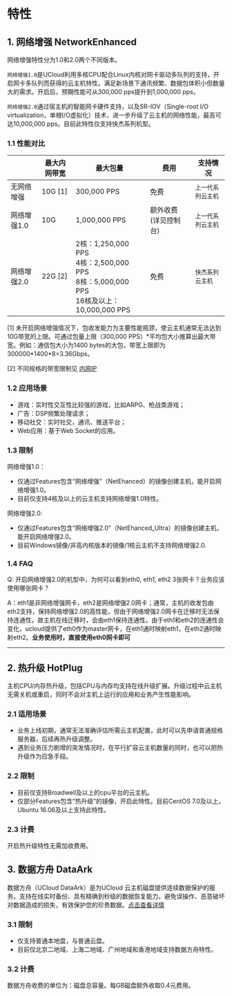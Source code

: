 

# 特性

## 1. 网络增强 NetworkEnhanced

网络增强特性分为1.0和2.0两个不同版本。

`网络增强1.0`是UCloud利用多核CPU配合Linux内核对网卡驱动多队列的支持，开启网卡多队列而获得的云主机特性。满足新场景下通讯频繁、数据包体积小但数量大的需求。开启后，预期性能可从300,000 pps提升到1,000,000 pps。

`网络增强2.0`通过宿主机的智能网卡硬件支持，以及SR-IOV（Single-root I/O virtualization，单根I/O虚拟化）技术，进一步升级了云主机的网络性能，最高可达10,000,000 pps。目前此特性仅支持快杰系列机型。

### 1.1 性能对比

|         | 最大内网带宽    | 最大包量           | 费用           | 支持情况                         |
| ------- | --------- | -------------- | ------------ | ---------------------------- |
| 无网络增强  | 10G \[1\] | 300,000 PPS    | 免费           | `上一代系列云主机`                          |
| 网络增强1.0 | 10G       | 1,000,000 PPS  | 额外收费 (详见控制台) | `上一代系列云主机`             |
| 网络增强2.0 | 22G \[2\]      | 2核：1,250,000 PPS<br> 4核：2,500,000 PPS<br> 8核：5,000,000 PPS<br>16核及以上：10,000,000 PPS | 免费       | `快杰系列云主机` |

\[1\] 未开启网络增强情况下，包收发能力为主要性能瓶颈，使云主机通常无法达到10G带宽的上限。可通过包量上限（300,000 PPS）\*平均包大小推算出最大带宽。例如：通信包大小为1400 bytes的大包，带宽上限即为300000\*1400\*8=3.36Gbps。

\[2\] 不同规格的带宽限制见 [内网IP](uhost/introduction/network/vpc#内网带宽限制)

### 1.2 应用场景

  - 游戏：实时性交互性比较强的游戏，比如ARPG、枪战类游戏；
  - 广告：DSP频繁处理请求；
  - 移动社交：实时社交，通讯、推送平台；
  - Web应用：基于Web Socket的应用。

### 1.3 限制

网络增强1.0：
  - 仅通过Features包含“网络增强”（NetEhanced）的镜像创建主机，能开启网络增强1.0。
  - 目前仅支持4核及以上的云主机支持网络增强1.0特性。


网络增强2.0:
  - 仅通过Features包含“网络增强2.0”（NetEhanced_Ultra）的镜像创建主机，能开启网络增强2.0。
  - 目前Windows镜像/非高内核版本的镜像/1核云主机不支持网络增强2.0.

### 1.4 FAQ

Q: 开启网络增强2.0的机型中，为何可以看到eth0, eth1, eth2 3张网卡？业务应该使用哪张网卡？

A：eth1是非网络增强网卡，eth2是网络增强2.0网卡；通常，主机的收发包由eth2支持，保持网络增强2.0的高性能，但由于网络增强2.0网卡在迁移时无法保持连通性，故主机在线迁移时，会由eth1保持连通性。由于eth1和eth2的连通性会变化，ucloud提供了eth0作为master网卡，在eth1通时映射eth1，在eth2通时映射eth2。**业务使用时，直接使用eth0网卡即可**

---

## 2. 热升级 HotPlug

主机CPU/内存热升级，包括CPU与内存均支持在线升级扩展。升级过程中云主机无需关机或重启，同时不会对主机上运行的应用和业务产生性能影响。

### 2.1 适用场景

  - 业务上线初期，通常无法准确评估所需云主机配置，此时可以先申请普通规格服务器，后续再热升级调整。
  - 遇到业务压力剧增的突发情况时，在平行扩容云主机数量的同时，也可以把热升级作为应急手段。

### 2.2 限制

  - 目前仅支持Broadwell及以上的cpu平台的云主机。
  - 仅部分Features包含“热升级”的镜像，开启此特性。目前CentOS 7.0及以上，Ubuntu 16.06及以上支持此特性。

### 2.3 计费

开启热升级特性无需加收费用。

## 3. 数据方舟 DataArk

数据方舟（UCloud DataArk）是为UCloud
云主机磁盘提供连续数据保护的服务。支持在线实时备份、具有精确到秒级的数据恢复能力。避免误操作、恶意破坏对数据造成的损失，有效保护您的珍贵数据。[点击查看详情](https://docs.ucloud.cn/uda/README)

### 3.1 限制

  - 仅支持普通本地盘，与普通云盘。
  - 目前仅北京二地域、上海二地域、广州地域和香港地域支持数据方舟特性。

### 3.2 计费

数据方舟收费的单位为：磁盘总容量。每GB磁盘额外收取0.4元费用。
